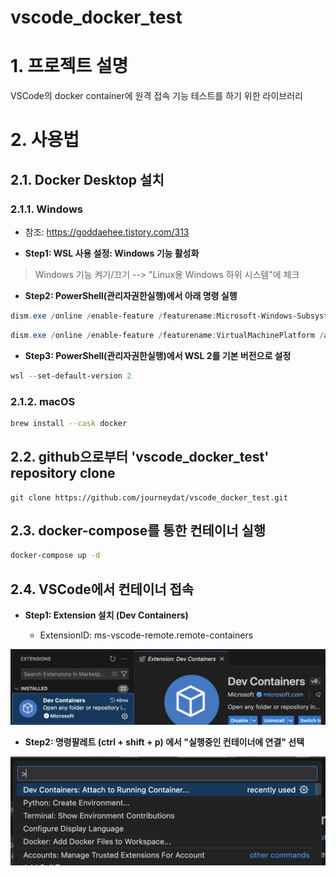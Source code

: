 # vscode_docker_test

# 1. 프로젝트 설명
VSCode의 docker container에 원격 접속 기능 테스트를 하기 위한 라이브러리

# 2. 사용법

## 2.1. Docker Desktop 설치
### 2.1.1. Windows
* 참조: https://goddaehee.tistory.com/313

* **Step1: WSL 사용 설정: Windows 기능 활성화**
> Windows 기능 켜기/끄기 --> "Linux용 Windows 하위 시스템"에 체크

* **Step2: PowerShell(관리자권한실행)에서 아래 명령 실행**
```powershell
dism.exe /online /enable-feature /featurename:Microsoft-Windows-Subsystem-Linux /all /norestart
```

```powershell
dism.exe /online /enable-feature /featurename:VirtualMachinePlatform /all /norestart
```

* **Step3: PowerShell(관리자권한실행)에서 WSL 2를 기본 버전으로 설정**
```powershell
wsl --set-default-version 2
```

### 2.1.2. macOS
```zsh
brew install --cask docker
```

## 2.2. github으로부터 'vscode_docker_test' repository clone

```
git clone https://github.com/journeydat/vscode_docker_test.git
```


## 2.3. docker-compose를 통한 컨테이너 실행
```zsh
docker-compose up -d
```

## 2.4. VSCode에서 컨테이너 접속

* **Step1: Extension 설치 (Dev Containers)**

    * ExtensionID: ms-vscode-remote.remote-containers

![fig1](image/img1.png)


* **Step2: 명령팔레트 (ctrl + shift + p) 에서 "실행중인 컨테이너에 연결" 선택**

![fig2](image/img2.png)

